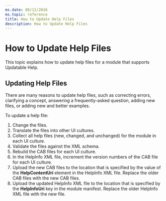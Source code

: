```yaml
---
ms.date: 09/12/2016
ms.topic: reference
title: How to Update Help Files
description: How to Update Help Files
---
```

# How to Update Help Files

This topic explains how to update help files for a module that supports Updatable Help.

## Updating Help Files

There are many reasons to update help files, such as correcting errors, clarifying a concept,
answering a frequently-asked question, adding new files, or adding new and better examples.

To update a help file:

1. Change the files.
1. Translate the files into other UI cultures.
1. Collect all help files (new, changed, and unchanged) for the module in each UI culture.
1. Validate the files against the XML schema.
1. Rebuild the CAB files for each UI culture.
1. In the HelpInfo XML file, increment the version numbers of the CAB file for each UI culture.
1. Upload the new CAB files to the location that is specified by the value of the **HelpContentUri**
   element in the HelpInfo XML file. Replace the older CAB files with the new CAB files.
1. Upload the updated HelpInfo XML file to the location that is specified by the **HelpInfoUri** key
   in the module manifest. Replace the older HelpInfo XML file with the new file.
